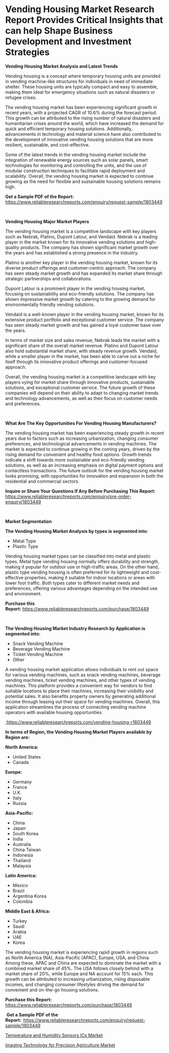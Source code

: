 <p><h1>Vending Housing Market Research Report Provides Critical Insights that can help Shape Business Development and Investment Strategies</h1></p><p><strong>Vending Housing Market Analysis and Latest Trends</strong></p>
<p><p>Vending housing is a concept where temporary housing units are provided in vending machine-like structures for individuals in need of immediate shelter. These housing units are typically compact and easy to assemble, making them ideal for emergency situations such as natural disasters or refugee crises. </p><p>The vending housing market has been experiencing significant growth in recent years, with a projected CAGR of 10.6% during the forecast period. This growth can be attributed to the rising number of natural disasters and humanitarian crises around the world, which have increased the demand for quick and efficient temporary housing solutions. Additionally, advancements in technology and material science have also contributed to the development of innovative vending housing solutions that are more resilient, sustainable, and cost-effective.</p><p>Some of the latest trends in the vending housing market include the integration of renewable energy sources such as solar panels, smart technologies for monitoring and controlling the units, and the use of modular construction techniques to facilitate rapid deployment and scalability. Overall, the vending housing market is expected to continue growing as the need for flexible and sustainable housing solutions remains high.</p></p>
<p><strong>Get a Sample PDF of the Report:&nbsp;</strong> <a href="https://www.reliableresearchreports.com/enquiry/request-sample/1803449">https://www.reliableresearchreports.com/enquiry/request-sample/1803449</a></p>
<p>&nbsp;</p>
<p><strong>Vending Housing Major Market Players</strong></p>
<p><p>The vending housing market is a competitive landscape with key players such as Nebrak, Platino, Dupont Latour, and Vendaid. Nebrak is a leading player in the market known for its innovative vending solutions and high-quality products. The company has shown significant market growth over the years and has established a strong presence in the industry.</p><p>Platino is another key player in the vending housing market, known for its diverse product offerings and customer-centric approach. The company has seen steady market growth and has expanded its market share through strategic partnerships and collaborations.</p><p>Dupont Latour is a prominent player in the vending housing market, focusing on sustainability and eco-friendly solutions. The company has shown impressive market growth by catering to the growing demand for environmentally friendly vending solutions.</p><p>Vendaid is a well-known player in the vending housing market, known for its extensive product portfolio and exceptional customer service. The company has seen steady market growth and has gained a loyal customer base over the years.</p><p>In terms of market size and sales revenue, Nebrak leads the market with a significant share of the overall market revenue. Platino and Dupont Latour also hold substantial market share, with steady revenue growth. Vendaid, while a smaller player in the market, has been able to carve out a niche for itself through its innovative product offerings and customer-focused approach.</p><p>Overall, the vending housing market is a competitive landscape with key players vying for market share through innovative products, sustainable solutions, and exceptional customer service. The future growth of these companies will depend on their ability to adapt to changing market trends and technology advancements, as well as their focus on customer needs and preferences.</p></p>
<p>&nbsp;</p>
<p><strong>What Are The Key Opportunities For Vending Housing Manufacturers?</strong></p>
<p><p>The vending housing market has been experiencing steady growth in recent years due to factors such as increasing urbanization, changing consumer preferences, and technological advancements in vending machines. The market is expected to continue growing in the coming years, driven by the rising demand for convenient and healthy food options. Growth trends indicate a shift towards more sustainable and eco-friendly vending solutions, as well as an increasing emphasis on digital payment options and contactless transactions. The future outlook for the vending housing market looks promising, with opportunities for innovation and expansion in both the residential and commercial sectors.</p></p>
<p><strong>Inquire or Share Your Questions If Any Before Purchasing This Report:</strong> <a href="https://www.reliableresearchreports.com/enquiry/pre-order-enquiry/1803449">https://www.reliableresearchreports.com/enquiry/pre-order-enquiry/1803449</a></p>
<p>&nbsp;</p>
<p><strong>Market Segmentation</strong></p>
<p><strong>The Vending Housing Market Analysis by types is segmented into:</strong></p>
<p><ul><li>Metal Type</li><li>Plastic Type</li></ul></p>
<p><p>Vending housing market types can be classified into metal and plastic types. Metal type vending housing normally offers durability and strength, making it popular for outdoor use or high-traffic areas. On the other hand, plastic type vending housing is often preferred for its lightweight and cost-effective properties, making it suitable for indoor locations or areas with lower foot traffic. Both types cater to different market needs and preferences, offering various advantages depending on the intended use and environment.</p></p>
<p><strong>Purchase this Report:&nbsp;</strong><a href="https://www.reliableresearchreports.com/purchase/1803449">https://www.reliableresearchreports.com/purchase/1803449</a></p>
<p>&nbsp;</p>
<p><strong>The Vending Housing Market Industry Research by Application is segmented into:</strong></p>
<p><ul><li>Snack Vending Machine</li><li>Beverage Vending Machine</li><li>Ticket Vending Machine</li><li>Other</li></ul></p>
<p><p>A vending housing market application allows individuals to rent out space for various vending machines, such as snack vending machines, beverage vending machines, ticket vending machines, and other types of vending machines. This platform provides a convenient way for vendors to find suitable locations to place their machines, increasing their visibility and potential sales. It also benefits property owners by generating additional income through leasing out their space for vending machines. Overall, this application streamlines the process of connecting vending machine operators with available housing opportunities.</p></p>
<p><a href="https://www.reliableresearchreports.com/vending-housing-r1803449">&nbsp;https://www.reliableresearchreports.com/vending-housing-r1803449</a></p>
<p><strong>In terms of Region, the Vending Housing Market Players available by Region are:</strong></p>
<p>
    <p> <strong> North America: </strong>
        <ul>
            <li>United States</li>
            <li>Canada</li>
        </ul>
        </p> 
    <p> <strong> Europe: </strong>
        <ul>
            <li>Germany</li>
            <li>France</li>
            <li>U.K.</li>
            <li>Italy</li>
            <li>Russia</li>
        </ul>
        </p> 
    <p> <strong> Asia-Pacific: </strong>
        <ul>
            <li>China</li>
            <li>Japan</li>
            <li>South Korea</li>
            <li>India</li>
            <li>Australia</li>
            <li>China Taiwan</li>
            <li>Indonesia</li>
            <li>Thailand</li>
            <li>Malaysia</li>
        </ul>
        </p> 
    <p> <strong> Latin America: </strong>
        <ul>
            <li>Mexico</li>
            <li>Brazil</li>
            <li>Argentina Korea</li>
            <li>Colombia</li>
        </ul>
        </p> 
    <p> <strong> Middle East & Africa: </strong>
        <ul>
            <li>Turkey</li>
            <li>Saudi</li>
            <li>Arabia</li>
            <li>UAE</li>
            <li>Korea</li>
        </ul>
    </p>
    </p>
<p><p>The vending housing market is experiencing rapid growth in regions such as North America (NA), Asia-Pacific (APAC), Europe, USA, and China. Among these, APAC and China are expected to dominate the market with a combined market share of 45%. The USA follows closely behind with a market share of 20%, while Europe and NA account for 15% each. This growth can be attributed to increasing urbanization, rising disposable incomes, and changing consumer lifestyles driving the demand for convenient and on-the-go housing solutions.</p></p>
<p><strong>Purchase this Report: </strong><a href="https://www.reliableresearchreports.com/purchase/1803449">https://www.reliableresearchreports.com/purchase/1803449</a></p>
<p>&nbsp;<strong>Get a Sample PDF of the Report:&nbsp;&nbsp;</strong><a href="https://www.reliableresearchreports.com/enquiry/request-sample/1803449">https://www.reliableresearchreports.com/enquiry/request-sample/1803449</a></p>
<p><strong></strong></p>
<p><p><a href="https://github.com/dayanaaunders7856/Market-Research-Report-List-1/blob/main/temperature-and-humidity-sensors-ics-market.md">Temperature and Humidity Sensors ICs Market</a></p><p><a href="https://view.publitas.com/reportprime-1/exploring-imaging-technology-for-precision-agriculture-market-dynamics-global-trends-and-future-growth-prospects-2024-2031-covered-in-157-pages/">Imaging Technology for Precision Agriculture Market</a></p></p>